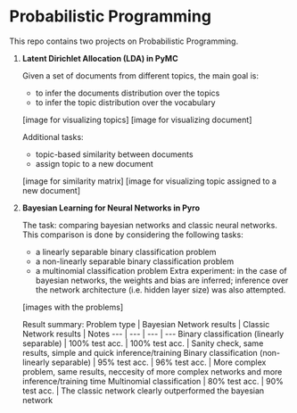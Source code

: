 # Probabilistic Programming

This repo contains two projects on Probabilistic Programming.

1. **Latent Dirichlet Allocation (LDA) in PyMC**

    Given a set of documents from different topics, the main goal is:
      - to infer the documents distribution over the topics
      - to infer the topic distribution over the vocabulary

    [image for visualizing topics]
    [image for visualizing document]
  
    Additional tasks:
      - topic-based similarity between documents
      - assign topic to a new document

    [image for similarity matrix]
    [image for visualizing topic assigned to a new document]


2. **Bayesian Learning for Neural Networks in Pyro**

    The task: comparing bayesian networks and classic neural networks.
    This comparison is done by considering the following tasks:
      - a linearly separable binary classification problem
      - a non-linearly separable binary classification problem
      - a multinomial classification problem
    Extra experiment: in the case of bayesian networks, the weights and bias are inferred; inference over the network architecture (i.e. hidden layer size) was also attempted.
    
    [images with the problems]
    
    Result summary:
      Problem type | Bayesian Network results | Classic Network results | Notes
      --- | --- | --- | ---
      Binary classification (linearly separable) | 100% test acc. | 100% test acc. | Sanity check, same results, simple and quick inference/training
      Binary classification (non-linearly separable) | 95% test acc. | 96% test acc. | More complex problem, same results, neccesity of more complex networks and more inference/training time
      Multinomial classification | 80% test acc. | 90% test acc. | The classic network clearly outperformed the bayesian network
